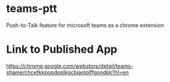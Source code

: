 # teams-ptt
Push-to-Talk feature for microsoft teams as a chrome extension

# Link to Published App

https://chrome.google.com/webstore/detail/teams-shame/chcefkkpopdoplkgcbjanlplffgondkk?hl=en
